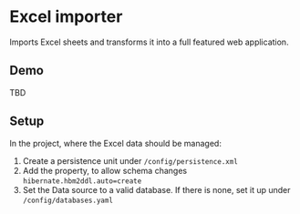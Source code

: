 # Excel importer

Imports Excel sheets and transforms it into a full featured web application.

## Demo

TBD

## Setup

In the project, where the Excel data should be managed:

1. Create a persistence unit under `/config/persistence.xml`
2. Add the property, to allow schema changes `hibernate.hbm2ddl.auto=create`
3. Set the Data source to a valid database. If there is none, set it up under `/config/databases.yaml`